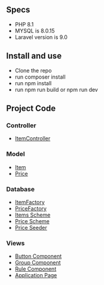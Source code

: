 ## Specs

- PHP 8.1
- MYSQL is 8.0.15
- Laravel version is 9.0


## Install and use
- Clone the repo
- run composer install
- run npm install
- run npm run build or npm run dev


## Project Code

### Controller
- [ItemController](app/Http/Controllers/ItemController.php)

### Model
- [Item](app/Models/Item.php)
- [Price](app/Models/Price.php)

### Database
- [ItemFactory](database/factories/ItemFactory.php)
- [PriceFactory](database/factories/PriceFactory.php)
- [Items Scheme](database/migrations/2023_02_06_173544_items.php)
- [Price Scheme](database/migrations/2023_02_06_173631_prices.php)
- [Price Seeder](database/seeders/PriceSeeder.php)

### Views
- [Button Component](resources/js/Components/Button/SmallRedButton.vue)
- [Group Component](resources/js/Components/Filter/GroupForm.vue)
- [Rule Component](resources/js/Components/Filter/GroupRule.vue)
- [Application Page](resources/js/Pages/QueryGenerator/App.vue)
